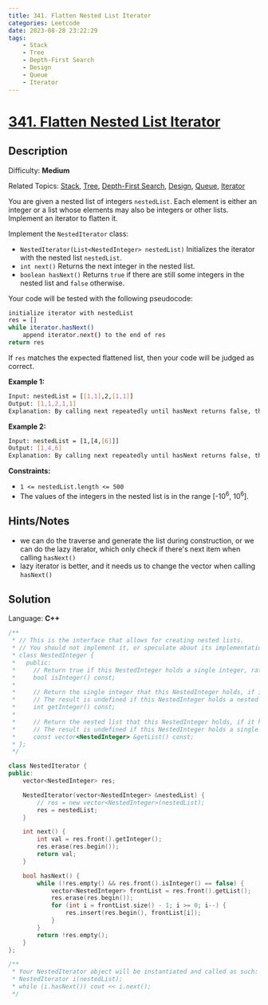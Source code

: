 ```yaml
---
title: 341. Flatten Nested List Iterator
categories: Leetcode
date: 2023-08-28 23:22:29
tags:
    - Stack
    - Tree
    - Depth-First Search
    - Design
    - Queue
    - Iterator
---
```


# [341\. Flatten Nested List Iterator](https://leetcode.com/problems/flatten-nested-list-iterator/)

## Description

Difficulty: **Medium**

Related Topics: [Stack](https://leetcode.com/tag/https://leetcode.com/tag/stack//), [Tree](https://leetcode.com/tag/https://leetcode.com/tag/tree//), [Depth-First Search](https://leetcode.com/tag/https://leetcode.com/tag/depth-first-search//), [Design](https://leetcode.com/tag/https://leetcode.com/tag/design//), [Queue](https://leetcode.com/tag/https://leetcode.com/tag/queue//), [Iterator](https://leetcode.com/tag/https://leetcode.com/tag/iterator//)

You are given a nested list of integers `nestedList`. Each element is either an integer or a list whose elements may also be integers or other lists. Implement an iterator to flatten it.

Implement the `NestedIterator` class:

* `NestedIterator(List<NestedInteger> nestedList)` Initializes the iterator with the nested list `nestedList`.
* `int next()` Returns the next integer in the nested list.
* `boolean hasNext()` Returns `true` if there are still some integers in the nested list and `false` otherwise.

Your code will be tested with the following pseudocode:

```bash
initialize iterator with nestedList
res = []
while iterator.hasNext()
    append iterator.next() to the end of res
return res
```

If `res` matches the expected flattened list, then your code will be judged as correct.

**Example 1:**

```bash
Input: nestedList = [[1,1],2,[1,1]]
Output: [1,1,2,1,1]
Explanation: By calling next repeatedly until hasNext returns false, the order of elements returned by next should be: [1,1,2,1,1].
```

**Example 2:**

```bash
Input: nestedList = [1,[4,[6]]]
Output: [1,4,6]
Explanation: By calling next repeatedly until hasNext returns false, the order of elements returned by next should be: [1,4,6].
```

**Constraints:**

* `1 <= nestedList.length <= 500`
* The values of the integers in the nested list is in the range [-10<sup>6</sup>, 10<sup>6</sup>].

## Hints/Notes

* we can do the traverse and generate the list during construction, or we can do the lazy iterator, which only check if there's next item when calling `hasNext()`
* lazy iterator is better, and it needs us to change the vector when calling `hasNext()`

## Solution

Language: **C++**

```C++
/**
 * // This is the interface that allows for creating nested lists.
 * // You should not implement it, or speculate about its implementation
 * class NestedInteger {
 *   public:
 *     // Return true if this NestedInteger holds a single integer, rather than a nested list.
 *     bool isInteger() const;
 *
 *     // Return the single integer that this NestedInteger holds, if it holds a single integer
 *     // The result is undefined if this NestedInteger holds a nested list
 *     int getInteger() const;
 *
 *     // Return the nested list that this NestedInteger holds, if it holds a nested list
 *     // The result is undefined if this NestedInteger holds a single integer
 *     const vector<NestedInteger> &getList() const;
 * };
 */

class NestedIterator {
public:
    vector<NestedInteger> res;

    NestedIterator(vector<NestedInteger> &nestedList) {
        // res = new vector<NestedInteger>(nestedList);
        res = nestedList;
    }

    int next() {
        int val = res.front().getInteger();
        res.erase(res.begin());
        return val;
    }

    bool hasNext() {
        while (!res.empty() && res.front().isInteger() == false) {
            vector<NestedInteger> frontList = res.front().getList();
            res.erase(res.begin());
            for (int i = frontList.size() - 1; i >= 0; i--) {
                res.insert(res.begin(), frontList[i]);
            }
        }
        return !res.empty();
    }
};

/**
 * Your NestedIterator object will be instantiated and called as such:
 * NestedIterator i(nestedList);
 * while (i.hasNext()) cout << i.next();
 */
```
